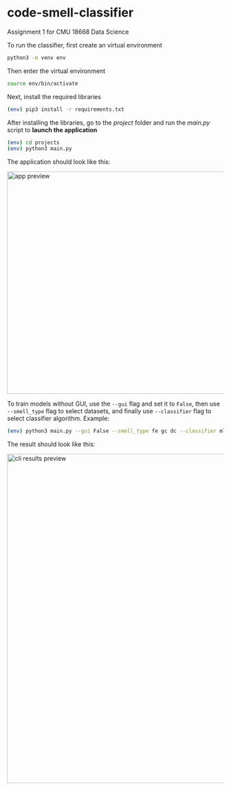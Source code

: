 # code-smell-classifier
Assignment 1 for CMU 18668 Data Science

To run the classifier, first create an virtual environment

```bash
python3 -m venv env
```

Then enter the virtual environment

```bash
source env/bin/activate
```

Next, install the required libraries

```bash
(env) pip3 install -r requirements.txt
```

After installing the libraries, go to the *project* folder and run the *main.py* script to **launch the application**

```bash
(env) cd projects
(env) python3 main.py
```

The application should look like this:

<img width="517" alt="app preview" src="https://user-images.githubusercontent.com/95840377/193090885-c20f82c3-0b95-4abc-9bf2-ba56a7ec831c.png">


To train models without GUI, use the `--gui` flag and set it to `False`, then use `--smell_type` flag to select datasets, and finally use `--classifier` flag to select classifier algorithm. 
Example:

```bash
(env) python3 main.py --gui False --smell_type fe gc dc --classifier mlp
```


The result should look like this:

<img width="765" alt="cli results preview" src="https://user-images.githubusercontent.com/95840377/193091212-a1c74345-3cc7-4c6d-8e6d-d3d27b548431.png">

